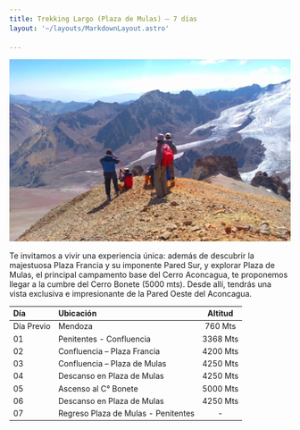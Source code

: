 ```yaml
---
title: Trekking Largo (Plaza de Mulas) – 7 días 
layout: '~/layouts/MarkdownLayout.astro'

---
```



![Super wide](../assets/images/mulas.jpg)

Te invitamos a vivir una experiencia única: además de descubrir la majestuosa Plaza Francia y su imponente Pared Sur, y explorar Plaza de Mulas, el principal campamento base del Cerro Aconcagua, te proponemos llegar a la cumbre del Cerro Bonete (5000 mts). Desde allí, tendrás una vista exclusiva e impresionante de la Pared Oeste del Aconcagua.


| Día        | Ubicación                            | Altitud    |
| :--------- | :----------------------------------- | :--------: |
| Día Previo | Mendoza                              | 760 Mts    |
| 01         | Penitentes - Confluencia             | 3368 Mts   |
| 02         | Confluencia – Plaza Francia          | 4200 Mts   |
| 03         | Confluencia – Plaza de Mulas         | 4250 Mts   |
| 04         | Descanso en Plaza de Mulas           | 4250 Mts   |
| 05         | Ascenso al C° Bonete                 | 5000 Mts   |
| 06         | Descanso en Plaza de Mulas           | 4250 Mts   |
| 07         | Regreso Plaza de Mulas - Penitentes  | -          |











